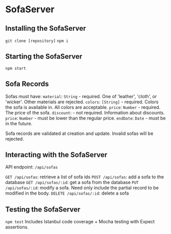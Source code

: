 # SofaServer

## Installing the SofaServer
`git clone [repository]`
`npm i`

## Starting the SofaServer
`npm start`

## Sofa Records
Sofas must have:
`material`: `String` - required. One of 'leather', 'cloth', or 'wicker'. Other materials are rejected.
`colors`: `[String]` - required. Colors the sofa is available in. All colors are acceptable.
`price`: `Number` - required. The price of the sofa.
`discount`: - not required. Information about discounts.
  `price`: `Number` - must be lower than the regular price.
  `endDate`: `Date` - must be in the future.

Sofa records are validated at creation and update. Invalid sofas will be rejected.

## Interacting with the SofaServer
API endpoint: `/api/sofas`

`GET /api/sofas`: retrieve a list of sofa ids
`POST /api/sofas`: add a sofa to the database
`GET /api/sofas/:id`: get a sofa from the database
`PUT /api/sofas/:id`: modify a sofa. Need only include the partial record to be modified in the body.
`DELETE /api/sofas/:id`: delete a sofa

## Testing the SofaServer
`npm test`
Includes Istanbul code coverage + Mocha testing with Expect assertions.
